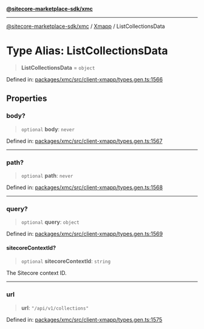 [**@sitecore-marketplace-sdk/xmc**](../../../../README.md)

***

[@sitecore-marketplace-sdk/xmc](../../../../README.md) / [Xmapp](../README.md) / ListCollectionsData

# Type Alias: ListCollectionsData

> **ListCollectionsData** = `object`

Defined in: [packages/xmc/src/client-xmapp/types.gen.ts:1566](https://github.com/Sitecore/marketplace-sdk/blob/047115917e8843232ba2a4ba284b67585698b1c5/packages/xmc/src/client-xmapp/types.gen.ts#L1566)

## Properties

### body?

> `optional` **body**: `never`

Defined in: [packages/xmc/src/client-xmapp/types.gen.ts:1567](https://github.com/Sitecore/marketplace-sdk/blob/047115917e8843232ba2a4ba284b67585698b1c5/packages/xmc/src/client-xmapp/types.gen.ts#L1567)

***

### path?

> `optional` **path**: `never`

Defined in: [packages/xmc/src/client-xmapp/types.gen.ts:1568](https://github.com/Sitecore/marketplace-sdk/blob/047115917e8843232ba2a4ba284b67585698b1c5/packages/xmc/src/client-xmapp/types.gen.ts#L1568)

***

### query?

> `optional` **query**: `object`

Defined in: [packages/xmc/src/client-xmapp/types.gen.ts:1569](https://github.com/Sitecore/marketplace-sdk/blob/047115917e8843232ba2a4ba284b67585698b1c5/packages/xmc/src/client-xmapp/types.gen.ts#L1569)

#### sitecoreContextId?

> `optional` **sitecoreContextId**: `string`

The Sitecore context ID.

***

### url

> **url**: `"/api/v1/collections"`

Defined in: [packages/xmc/src/client-xmapp/types.gen.ts:1575](https://github.com/Sitecore/marketplace-sdk/blob/047115917e8843232ba2a4ba284b67585698b1c5/packages/xmc/src/client-xmapp/types.gen.ts#L1575)
